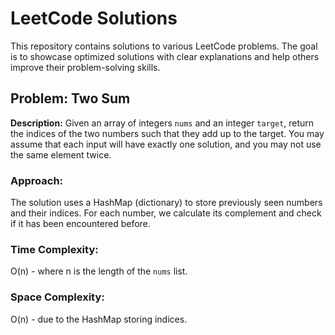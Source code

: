 # LeetCode Solutions

This repository contains solutions to various LeetCode problems. The goal is to showcase optimized solutions with clear explanations and help others improve their problem-solving skills.

## Problem: Two Sum

**Description:**
Given an array of integers `nums` and an integer `target`, return the indices of the two numbers such that they add up to the target.
You may assume that each input will have exactly one solution, and you may not use the same element twice.

### Approach:

The solution uses a HashMap (dictionary) to store previously seen numbers and their indices. For each number, we calculate its complement and check if it has been encountered before.

### Time Complexity:

O(n) - where n is the length of the `nums` list.

### Space Complexity:

O(n) - due to the HashMap storing indices.

